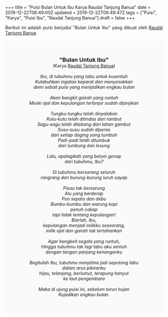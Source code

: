 +++
title = "Puisi Bulan Untuk Ibu Karya Raudal Tanjung Banua"
date = 2019-12-22T06:49:00Z
updated = 2019-12-22T06:49:47Z
tags = ["Puisi", "Karya", "Puisi Ibu", "Raudal Tanjung Banua"]
draft = false
+++

<div dir="ltr" style="text-align: left;" trbidi="on"><div dir="ltr" style="text-align: left;" trbidi="on"><div dir="ltr" style="text-align: left;" trbidi="on"><div style="text-align: justify;">Berikut ini adalah puisi berjudul "Bulan Untuk Ibu" yang dibuat oleh <a href="https://ensiklopedia.kemdikbud.go.id/sastra/artikel/Raudal_Tanjung_Banua" target="_blank">Raudal Tanjung Banua</a>.</div><br /><div style="background: #FAFAFA; font-size: 14px; height: auto; margin: 0 auto; padding: 50px; text-align: center; width: auto;"><span style="font-size: 18px;"><b>"Bulan Untuk Ibu"</b></span><br />(Karya <a href="https://www.sekata.web.id/tags/raudal-tanjung-banua" target="_blank">Raudal Tanjung Banua</a>)<br /><br /><i>Ibu, di tubuhmu yang tabu untuk kusentuh<br />Kulabuhkan ingatan keparat dan menyesakkan<br />demi sebait puisi yang menjadikan engkau bulan<br /><br />Akan bangkit gairah yang runtuh<br />Meski ajal dan kepulangan terlanjur sudah dijanjikan<br /><br />Tungku-tungku telah dinyalakan<br />Kutu-kutu telah ditindas dari rambut<br />Sagu-sagu telah ditebang dari lahan gambut<br />Susu-susu sudah diperas<br />dari setiap daging yang tumbuh<br />Padi-padi telah ditumbuk<br />dari lumbung dan lesung<br /><br />Lalu, apalagikah yang belum genap<br />dari tubuhmu, Ibu?<br /><br />Di tubuhmu bersarang seluruh<br />rangrang dan burung-burung luruh sayap<br /><br />Pisau tak bersarung<br />Alu yang berderap<br />Pun sepatu dan debu<br />Bumbu-bumbu dan warung kopi<br />penuh cakap<br />tapi tidak tentang kepulangan!<br />Biarlah, Ibu,<br />kepulangan menjadi milikku seseorang,<br />milik ajal dan gairah tak tertahankan<br /><br />Agar bangkeit segala yang runtuh,<br />Hingga tubuhmu tak lagi tabu aku sentuh<br />dengan tangan panjang kenanganku<br /><br />Begitulah Ibu, tubuhmu menjelma jadi sepotong labu<br />dalam arus pikiranku<br />hijau, telanjang, berlumut, terapung hanyut<br />ke laut pengembara<br /><br />Maka di ujung puisi ini, sebelum turun hujan<br />Kujadikan engkau bulan.</i> </div></div></div></div>
